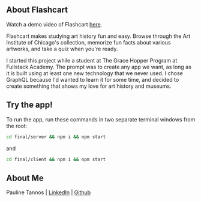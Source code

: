 ## About Flashcart

Watch a demo video of Flashcart <a href='https://www.youtube.com/watch?v=NZaE9JITxY8'>here</a>.

Flashcart makes studying art history fun and easy. Browse through the Art Institute of Chicago's collection, memorize fun facts about various artworks, and take a quiz when you're ready. 

I started this project while a student at The Grace Hopper Program at Fullstack Academy. The prompt was to create any app we want, as long as it is built using at least one new technology that we never used. I chose GraphQL because I'd wanted to learn it for some time, and decided to create something that shows my love for art history and museums. 

## Try the app!

To run the app, run these commands in two separate terminal windows from the root:
```bash
cd final/server && npm i && npm start
```
and
```bash
cd final/client && npm i && npm start
```

## About Me
Pauline Tannos | <a href="https://www.linkedin.com/in/pauline-tannos/">LinkedIn</a> | <a href="https://github.com/ptannos">Github</a> 
